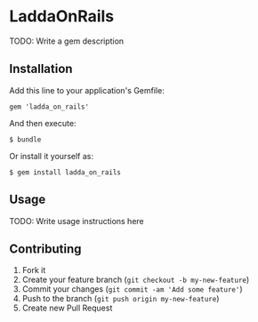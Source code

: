# LaddaOnRails

TODO: Write a gem description

## Installation

Add this line to your application's Gemfile:

    gem 'ladda_on_rails'

And then execute:

    $ bundle

Or install it yourself as:

    $ gem install ladda_on_rails

## Usage

TODO: Write usage instructions here

## Contributing

1. Fork it
2. Create your feature branch (`git checkout -b my-new-feature`)
3. Commit your changes (`git commit -am 'Add some feature'`)
4. Push to the branch (`git push origin my-new-feature`)
5. Create new Pull Request
